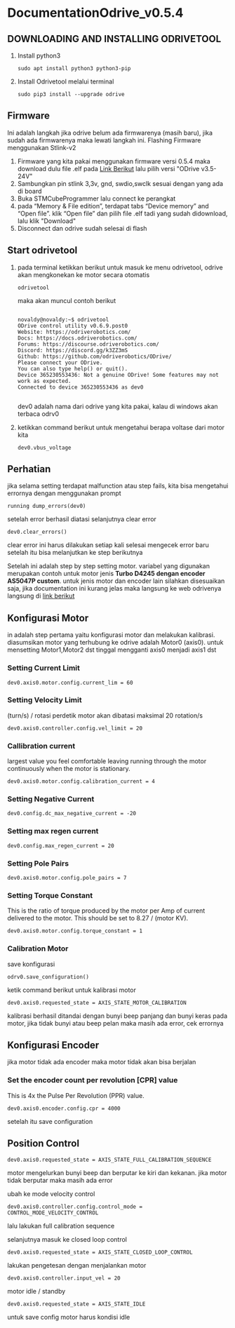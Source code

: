 # DocumentationOdrive_v0.5.4

## **DOWNLOADING AND INSTALLING ODRIVETOOL**
1. Install python3

    ```
    sudo apt install python3 python3-pip
    ```

3. Install Odrivetool melalui terminal

   ```
   sudo pip3 install --upgrade odrive
   ```

## **Firmware**
Ini adalah langkah jika odrive belum ada firmwarenya (masih baru), jika sudah ada firmwarenya maka lewati langkah ini. Flashing Firmware menggunakan Stlink-v2
1. Firmware yang kita pakai menggunakan firmware versi 0.5.4 maka download dulu file .elf pada [Link Berikut](https://docs.odriverobotics.com/releases/firmware) lalu pilih versi "ODrive v3.5-24V"
2. Sambungkan pin stlink 3,3v, gnd, swdio,swclk sesuai dengan yang ada di board
3. Buka STMCubeProgrammer lalu connect ke perangkat
4. pada “Memory & File edition”, terdapat tabs “Device memory” and “Open file”. klik “Open file” dan pilih file .elf tadi yang sudah didownload, lalu klik "Download"
5. Disconnect dan odrive sudah selesai di flash

## **Start odrivetool**
1. pada terminal ketikkan berikut untuk masuk ke menu odrivetool, odrive akan mengkonekan ke motor secara otomatis
   ```
   odrivetool
    ```
   
   maka akan muncul contoh berikut
   ```
   
   novaldy@novaldy:~$ odrivetool
   ODrive control utility v0.6.9.post0
   Website: https://odriverobotics.com/
   Docs: https://docs.odriverobotics.com/
   Forums: https://discourse.odriverobotics.com/
   Discord: https://discord.gg/k3ZZ3mS
   Github: https://github.com/odriverobotics/ODrive/
   Please connect your ODrive.
   You can also type help() or quit().
   Device 365230553436: Not a genuine ODrive! Some features may not work as expected.
   Connected to device 365230553436 as dev0

   
   ```
   dev0 adalah nama dari odrive yang kita pakai, kalau di windows akan terbaca odrv0

3. ketikkan command berikut untuk mengetahui berapa voltase dari motor kita
   
   ```
   dev0.vbus_voltage
   ```

## **Perhatian**
jika selama setting terdapat malfunction atau step fails, kita bisa mengetahui errornya dengan menggunakan prompt

```
running dump_errors(dev0)
```

setelah error berhasil diatasi selanjutnya clear error

```
dev0.clear_errors()
```

clear error ini harus dilakukan setiap kali selesai mengecek error baru setelah itu bisa melanjutkan ke step berikutnya

Setelah ini adalah step by step setting motor. variabel yang digunakan merupakan contoh untuk motor jenis **Turbo D4245 dengan encoder AS5047P custom**. untuk jenis motor dan encoder lain silahkan disesuaikan saja, jika documentation ini kurang jelas maka langsung ke web odrivenya langsung di [link berikut](https://docs.odriverobotics.com/v/0.5.4/getting-started.html)

## **Konfigurasi Motor**
in adalah step pertama yaitu konfigurasi motor dan melakukan kalibrasi. diasumsikan motor yang terhubung ke odrive adalah Motor0 (axis0). untuk mensetting Motor1,Motor2 dst tinggal mengganti axis0 menjadi axis1 dst

### **Setting Current Limit**

```
dev0.axis0.motor.config.current_lim = 60
```

### **Setting Velocity Limit**
(turn/s) / rotasi perdetik
motor akan dibatasi maksimal 20 rotation/s

```
dev0.axis0.controller.config.vel_limit = 20
```

### **Callibration current**
largest value you feel comfortable leaving running through the motor continuously when the motor is stationary.

```
dev0.axis0.motor.config.calibration_current = 4
```

### **Setting Negative Current**

```
dev0.config.dc_max_negative_current = -20
```

### **Setting max regen current**

```
dev0.config.max_regen_current = 20
```

### **Setting Pole Pairs**
```
dev0.axis0.motor.config.pole_pairs = 7
```

### **Setting Torque Constant**
This is the ratio of torque produced by the motor per Amp of current delivered to the motor. This should be set to 8.27 / (motor KV).

```
dev0.axis0.motor.config.torque_constant = 1
```

### **Calibration Motor**
save konfigurasi
```
odrv0.save_configuration()
```

ketik command berikut untuk kalibrasi motor

```
dev0.axis0.requested_state = AXIS_STATE_MOTOR_CALIBRATION
```

kalibrasi berhasil ditandai dengan bunyi beep panjang dan bunyi keras pada motor, jika tidak bunyi atau beep pelan maka masih ada error, cek errornya

## **Konfigurasi Encoder**
jika motor tidak ada encoder maka motor tidak akan bisa berjalan

### **Set the encoder count per revolution [CPR] value**
This is 4x the Pulse Per Revolution (PPR) value.

```
dev0.axis0.encoder.config.cpr = 4000
```

setelah itu save configuration

## **Position Control**

```
dev0.axis0.requested_state = AXIS_STATE_FULL_CALIBRATION_SEQUENCE
```

motor mengelurkan bunyi beep dan berputar ke kiri dan kekanan. jika motor tidak berputar maka masih ada error

ubah ke mode velocity control
```
dev0.axis0.controller.config.control_mode = CONTROL_MODE_VELOCITY_CONTROL
```

lalu lakukan full calibration sequence

selanjutnya masuk ke closed loop control

```
dev0.axis0.requested_state = AXIS_STATE_CLOSED_LOOP_CONTROL
```

lakukan pengetesan dengan menjalankan motor

```
dev0.axis0.controller.input_vel = 20
```

motor idle / standby

```
dev0.axis0.requested_state = AXIS_STATE_IDLE
```

untuk save config motor harus kondisi idle
